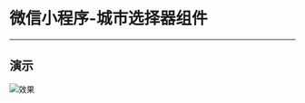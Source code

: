 ﻿# 微信小程序-城市选择器组件
----------
## 演示 ##
![效果][1]


[1]: https://licong96.github.io/lib/image/gif/WeChat-city.gif

